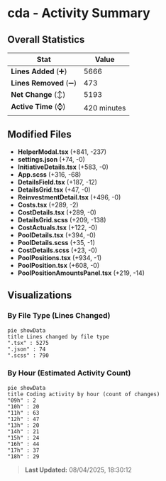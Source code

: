 # cda - Activity Summary 

## Overall Statistics

| Stat                   | Value                                                             |
| ---------------------- | ----------------------------------------------------------------- |
| **Lines Added** (➕)   | 5666                                          |
| **Lines Removed** (➖) | 473                                        |
| **Net Change** (↕)    | 5193                |
| **Active Time** (⌚)   | 420 minutes |


## Modified Files
- **HelperModal.tsx** (+841, -237)
- **settings.json** (+74, -0)
- **InitiativeDetails.tsx** (+583, -0)
- **App.scss** (+316, -68)
- **DetailsField.tsx** (+187, -12)
- **DetailsGrid.tsx** (+47, -0)
- **ReinvestmentDetail.tsx** (+496, -0)
- **Costs.tsx** (+289, -2)
- **CostDetails.tsx** (+289, -0)
- **DetailsGrid.scss** (+209, -138)
- **CostActuals.tsx** (+122, -0)
- **PoolDetails.tsx** (+394, -0)
- **PoolDetails.scss** (+35, -1)
- **CostDetails.scss** (+23, -0)
- **PoolPositions.tsx** (+934, -1)
- **PoolPosition.tsx** (+608, -0)
- **PoolPositionAmountsPanel.tsx** (+219, -14)

## Visualizations

### By File Type (Lines Changed)

```mermaid
pie showData
title Lines changed by file type
".tsx" : 5275
".json" : 74
".scss" : 790
```

### By Hour (Estimated Activity Count)

```mermaid
pie showData
title Coding activity by hour (count of changes)
"09h" : 2
"10h" : 20
"11h" : 63
"12h" : 47
"13h" : 20
"14h" : 21
"15h" : 24
"16h" : 44
"17h" : 37
"18h" : 29
```


> **Last Updated:** 08/04/2025, 18:30:12